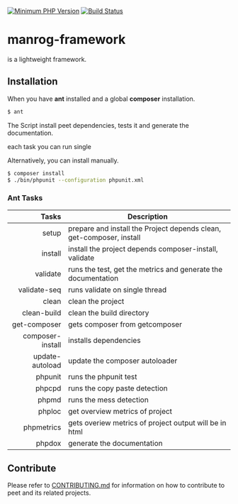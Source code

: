 [![Minimum PHP Version](https://img.shields.io/badge/php-%3E%3D%205.6-8892BF.svg?style=flat-square)](https://php.net/)
[![Build Status](https://travis-ci.org/mrVictorios/manrog-framework.svg?branch=master)](https://travis-ci.org/mrVictorios/manrog-framework)

# manrog-framework

is a lightweight framework.

## Installation

When you have <b>ant</b> installed and a global <b>composer</b> installation.
```bash
$ ant
```
The Script install peet dependencies, tests it and generate the documentation.

each task you can run single

Alternatively, you can install manually.
```bash
$ composer install
$ ./bin/phpunit --configuration phpunit.xml
```


### Ant Tasks

|Tasks|Description|
|---:|-----------|
|setup| prepare and install the Project depends clean, get-composer, install|
|install|install the project depends composer-install, validate|
|validate|runs the test, get the metrics and generate the documentation|
|validate-seq|runs validate on single thread|
|clean|clean the project|
|clean-build|clean the build directory|
|get-composer|gets composer from getcomposer|
|composer-install|installs dependencies|
|update-autoload|update the composer autoloader|
|phpunit|runs the phpunit test|
|phpcpd|runs the copy paste detection|
|phpmd|runs the mess detection|
|phploc|get overview metrics of project||
|phpmetrics|gets overiew metrics of project output will be in html|
|phpdox|generate the documentation|


## Contribute

Please refer to [CONTRIBUTING.md](url::/CONTRIBUTING.md) for information on how to contribute to peet and its related projects.

